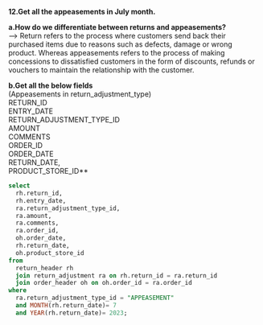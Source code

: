 **12.Get all the appeasements in July month.<br>**

**a.How do we differentiate between returns and appeasements?<br>**
--> Return refers to the process where customers send back their purchased items due to reasons such as defects, damage or wrong product.  Whereas appeasements refers to the process of making concessions to dissatisfied customers in the form of discounts, refunds or vouchers to maintain the relationship with the customer.  

**b.Get all the below fields <br>**
(Appeasements in return_adjustment_type)<br>
RETURN_ID<br>
ENTRY_DATE <br>
RETURN_ADJUSTMENT_TYPE_ID <br>
AMOUNT <br>
COMMENTS <br>
ORDER_ID <br>
ORDER_DATE <br>
RETURN_DATE, <br>
PRODUCT_STORE_ID**

```sql
select 
  rh.return_id, 
  rh.entry_date, 
  ra.return_adjustment_type_id, 
  ra.amount, 
  ra.comments, 
  ra.order_id, 
  oh.order_date, 
  rh.return_date, 
  oh.product_store_id 
from 
  return_header rh 
  join return_adjustment ra on rh.return_id = ra.return_id 
  join order_header oh on oh.order_id = ra.order_id 
where 
  ra.return_adjustment_type_id = "APPEASEMENT" 
  and MONTH(rh.return_date)= 7 
  and YEAR(rh.return_date)= 2023;
```
